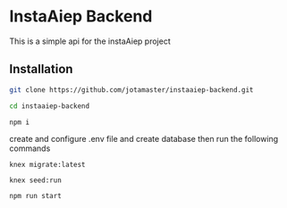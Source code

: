 # InstaAiep Backend


This is a simple api for the instaAiep project

## Installation



```bash
git clone https://github.com/jotamaster/instaaiep-backend.git

cd instaaiep-backend

npm i

```

create and configure .env file and create database then run the following commands

```
knex migrate:latest

knex seed:run

npm run start
```
